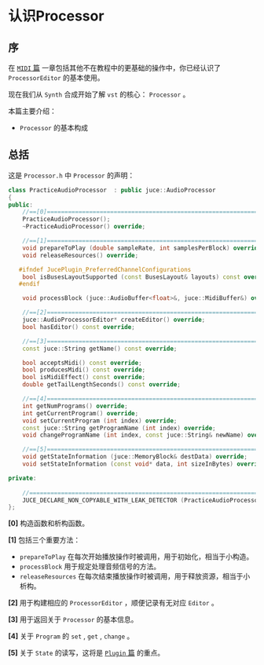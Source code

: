 # 认识Processor

## 序

在 [`MIDI` 篇](../../MIDI) 一章包括其他不在教程中的更基础的操作中，你已经认识了 `ProcessorEditor` 的基本使用。

现在我们从 `Synth` 合成开始了解 `vst` 的核心： `Processor` 。

本篇主要介绍：

+ `Processor` 的基本构成



## 总括

这是 `Processor.h` 中 `Processor` 的声明：

```cpp
class PracticeAudioProcessor  : public juce::AudioProcessor
{
public:
    //==[0]=========================================================================
    PracticeAudioProcessor();
    ~PracticeAudioProcessor() override;

    //==[1]=========================================================================
    void prepareToPlay (double sampleRate, int samplesPerBlock) override;
    void releaseResources() override;

   #ifndef JucePlugin_PreferredChannelConfigurations
    bool isBusesLayoutSupported (const BusesLayout& layouts) const override;
   #endif

    void processBlock (juce::AudioBuffer<float>&, juce::MidiBuffer&) override;

    //==[2]=========================================================================
    juce::AudioProcessorEditor* createEditor() override;
    bool hasEditor() const override;

    //==[3]=========================================================================
    const juce::String getName() const override;

    bool acceptsMidi() const override;
    bool producesMidi() const override;
    bool isMidiEffect() const override;
    double getTailLengthSeconds() const override;

    //==[4]=========================================================================
    int getNumPrograms() override;
    int getCurrentProgram() override;
    void setCurrentProgram (int index) override;
    const juce::String getProgramName (int index) override;
    void changeProgramName (int index, const juce::String& newName) override;

    //==[5]=========================================================================
    void getStateInformation (juce::MemoryBlock& destData) override;
    void setStateInformation (const void* data, int sizeInBytes) override;

private:
    
    //==============================================================================
    JUCE_DECLARE_NON_COPYABLE_WITH_LEAK_DETECTOR (PracticeAudioProcessor)
};
```

**[0]** 构造函数和析构函数。

**[1]** 包括三个重要方法：

+ `prepareToPlay` 在每次开始播放操作时被调用，用于初始化，相当于小构造。
+ `processBlock` 用于规定处理音频信号的方法。
+ `releaseResources` 在每次结束播放操作时被调用，用于释放资源，相当于小析构。

**[2]** 用于构建相应的 `ProcessorEditor` ，顺便记录有无对应 `Editor` 。

**[3]** 用于返回关于 `Processor` 的基本信息。

**[4]** 关于 `Program` 的 `set` , `get` , `change` 。

**[5]** 关于 `State` 的读写，这将是 [`Plugin` 篇](../../Plugin) 的重点。
